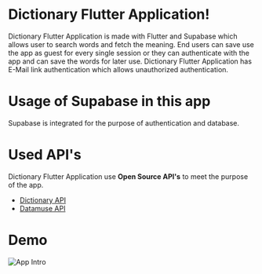# Dictionary Flutter Application!

Dictionary Flutter Application is made with Flutter and Supabase which allows user to search words and fetch the meaning. End users can save use the app as guest for every single session or they can authenticate with the app and can save the words for later use. Dictionary Flutter Application has E-Mail link authentication which allows unauthorized authentication. 


# Usage of Supabase in this app

Supabase is integrated for the purpose of authentication and database.

# Used API's

Dictionary Flutter Application use **Open Source API's** to meet the purpose of the app.

 - [Dictionary API](https://dictionaryapi.dev/)
 - [Datamuse API](https://www.datamuse.com/api/)

# Demo

![App Intro](https://github.com/KathirvelChandrasekaran/dictionary_app/blob/master/readme-assets/intro.gif=100x20)
